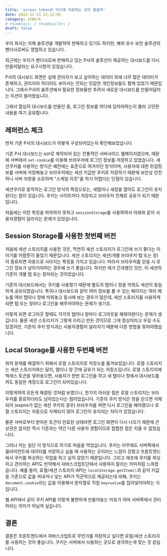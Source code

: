 ```yaml
---
title: 'access token은 어디에 저장하는 것이 좋을까'
date: 2022-12-21 22:12:01
category: atWork
# thumbnail: { thumbnailSrc }
draft: false
---
```


우리 회사는 자체 솔루션을 개발하여 판매하고 있기도 하지만, 해외 유수 보안 솔루션의 벤더사로써도 영업하고 있습니다.

최근에는 우리가 벤더사로써 판매하고 있는 P사의 솔루션이 제공하는 대시보드를 다시 만들어달라는 요구사항이 있었습니다.

P사의 대시보드 화면은 실제 관리자가 보고 싶어하는 데이터 외에 너무 많은 데이터가 존재하고, 관리자라 하더라도 보아서는 안되는 민감한 개인정보들도 함께 있었기 때문입니다. 그래서 P사의 솔루션에서 필요한 정보들만 추려서 새로운 대시보드를 만들어달라는 미션이 들어왔습니다.

그래서 열심히 대시보드를 만들던 중, 로그인 정보를 어디에 담아야하는지 몰라 고민한 내용을 여기 공유합니다.

## 레퍼런스 체크

먼저 기존 P사의 대시보드가 어떻게 구성되어있는지 확인해보았습니다.

기존 P사 대시보드는 `ASP`로 제작되어 있는 전통적인 서버사이드 웹페이지였으며, 때문에 서버에서 `set-cookie`를 이용해 브라우저에 로그인 정보를 저장하고 있었습니다. 세션쿠키를 사용하는 방식은 예전에는 표준으로 여겨지던 방식이며, 사용자에 대한 민감정보를 서버에 저장해놓고 브라우저에는 세션 키값만 쿠키로 저장하기 때문에 보안상 안전하나 서버 자원을 소모하며 "스케일 아웃"을 하기 어렵다는 단점이 있습니다.

세션쿠키로 동작하는 로그인 방식의 특징으로는, 새탭이나 새창을 열어도 로그인이 유지된다는 점이 있습니다. 쿠키는 사이트마다 저장되고 브라우저 전체로 공유가 되기 때문입니다.

처음에는 이런 특징을 파악하지 못하고 `sessionStorage`를 사용하여서 아래와 같이 사용자경험이 달라지는 문제가 있었습니다.

## Session Storage를 사용한 첫번째 버전

처음에 세션 스토리지를 사용한 것은, 막연히 세션 스토리지가 로그인에 쓰기 좋다는 이야기를 어렴풋이 들었기 때문입니다. 세션 스토리지는 세션(개별 브라우저 탭 또는 창)이 종료되면 자동으로 사라지는 특징을 가지고 있습니다. 따라서 브라우저를 닫을 시 로그인 정보가 날아가야하는 경우에 쓰기 좋습니다. 하지만 제가 간과했던 것은, 이 세션의 기준이 개별 탭 또는 창이라는 것이었습니다.

기존의 대시보드에서는 쿠키를 사용했기 때문에 별도의 탭이나 창을 띄워도 세션이 동일하게 공유되었습니다. 특히나 대시보드와 같이 여러 정보를 볼 수 있는 페이지는 여러 메뉴를 여러 탭이나 창에 띄워놓고 동시에 보는 경우가 많은데, 세션 스토리지를 사용하게 되면 탭 또는 창마다 로그인을 해주어야하는 문제가 생기죠.

이렇게 되면 로그아웃 할때도 각각의 탭이나 창마다 로그아웃을 해줘야한다는 문제가 생깁니다. 물론 세션 스토리지가 그렇게 쓰라고 만든 것이므로 그게 정상이라고 우길 수도 있겠지만, 기존의 쿠키 방식과는 사용자경험이 달라지기 때문에 다른 방법을 찾아야했습니다.

## Local Storage를 사용한 두번째 버전

위의 문제를 해결하기 위해서 로컬 스토리지로 저장소를 옮겨보았습니다. 로컬 스토리지는 세션 스토리지와는 달리, 탭이나 창 간에 공유가 되는 저장소입니다. 로컬 스토리지에 액세스 토큰을 넣어놓으면, 사용자가 한번 로그인을 하고 새 탭이나 창에서 대시보드를 켜도 동일한 계정으로 로그인이 되어있습니다.

이렇게하여 모든게 해결된 것처럼 보였으나, 한가지 아쉬운 점은 로컬 스토리지는 브라우저를 종료하더라도 남아있는다는 점이었습니다. 기존의 쿠키 방식은 창을 닫으면 삭제되어 (expire가 없는 세션 쿠키의 경우) 브라우저를 켜면 다시 로그인을 해야했으나 로컬 스토리지는 자동으로 삭제되지 않아 로그인이 유지되는 차이가 있었습니다.

물론 서버로부터 받아온 토큰이 만료된 상태라면 로그인 화면이 다시 나오기 때문에 큰 상관은 없지만 역시 기존과는 약간 다른 사용자 경험이므로 찝찝한 점은 지울 수 없었습니다.

그러나 저는 일단 이 방식으로 하기로 마음을 먹었습니다. 쿠키는 아무래도 서버쪽에서 클라이언트에 데이터를 저장하고 싶을 때 사용하는 곳이라는 느낌이 강했고 프론트엔드에서 쿠키를 파싱하는 작업을 하고 싶지 않았기 때문입니다. 그리고 애초에 쿠키를 파싱하고 관리하는 API도 빈약해서 자바스크립트단에서 사용하지 말라는 의미처럼 느껴졌습니다. 예를 들어, 로컬/세션 스토리지 API는 `localStorage.getItem()`과 같이 키값을 기준으로 값을 꺼내거나 넣는 API가 직관적으로 제공되는데 비해, 쿠키는 `document.cookie`라는 값을 이용해서 문자열로 직접 `key=value`를 집어넣어야하는 식입니다.

웹 API에서 굳이 쿠키 API를 이렇게 불편하게 만들어놓는 이유가 아마 서버쪽에서 관리하라는 의미가 아닐까 싶습니다.

## 결론

결론은 프론트엔드에서 자바스크립트로 무언가를 저장하고 싶다면 로컬/세션 스토리지를 사용하는 것이 좋습니다. 쿠키는 서버에서 사용하는 곳으로 생각하는게 맞는 것 같습니다.
